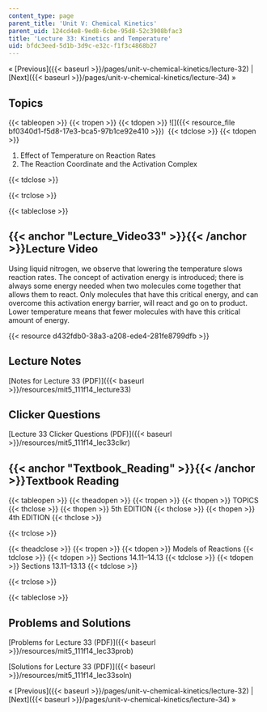 ```yaml
---
content_type: page
parent_title: 'Unit V: Chemical Kinetics'
parent_uid: 124cd4e8-9ed8-6cbe-95d8-52c3908bfac3
title: 'Lecture 33: Kinetics and Temperature'
uid: bfdc3eed-5d1b-3d9c-e32c-f1f3c4868b27
---
```


« [Previous]({{< baseurl >}}/pages/unit-v-chemical-kinetics/lecture-32) | [Next]({{< baseurl >}}/pages/unit-v-chemical-kinetics/lecture-34) »

Topics
------

{{< tableopen >}}
{{< tropen >}}
{{< tdopen >}}
![]({{< resource_file bf0340d1-f5d8-17e3-bca5-97b1ce92e410 >}}) 
{{< tdclose >}}
{{< tdopen >}}


1.  Effect of Temperature on Reaction Rates
2.  The Reaction Coordinate and the Activation Complex


{{< tdclose >}}

{{< trclose >}}

{{< tableclose >}}

{{< anchor "Lecture_Video33" >}}{{< /anchor >}}Lecture Video
------------------------------------------------------------

Using liquid nitrogen, we observe that lowering the temperature slows reaction rates. The concept of activation energy is introduced; there is always some energy needed when two molecules come together that allows them to react. Only molecules that have this critical energy, and can overcome this activation energy barrier, will react and go on to product. Lower temperature means that fewer molecules with have this critical amount of energy.

{{< resource d432fdb0-38a3-a208-ede4-281fe8799dfb >}}

Lecture Notes
-------------

[Notes for Lecture 33 (PDF)]({{< baseurl >}}/resources/mit5_111f14_lecture33)

Clicker Questions
-----------------

[Lecture 33 Clicker Questions (PDF)]({{< baseurl >}}/resources/mit5_111f14_lec33clkr)

{{< anchor "Textbook_Reading" >}}{{< /anchor >}}Textbook Reading
----------------------------------------------------------------

{{< tableopen >}}
{{< theadopen >}}
{{< tropen >}}
{{< thopen >}}
TOPICS
{{< thclose >}}
{{< thopen >}}
5th EDITION
{{< thclose >}}
{{< thopen >}}
4th EDITION
{{< thclose >}}

{{< trclose >}}

{{< theadclose >}}
{{< tropen >}}
{{< tdopen >}}
Models of Reactions
{{< tdclose >}}
{{< tdopen >}}
Sections 14.11–14.13
{{< tdclose >}}
{{< tdopen >}}
Sections 13.11–13.13
{{< tdclose >}}

{{< trclose >}}

{{< tableclose >}}

Problems and Solutions
----------------------

[Problems for Lecture 33 (PDF)]({{< baseurl >}}/resources/mit5_111f14_lec33prob)

[Solutions for Lecture 33 (PDF)]({{< baseurl >}}/resources/mit5_111f14_lec33soln)

« [Previous]({{< baseurl >}}/pages/unit-v-chemical-kinetics/lecture-32) | [Next]({{< baseurl >}}/pages/unit-v-chemical-kinetics/lecture-34) »